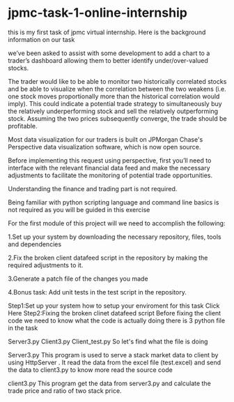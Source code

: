 # jpmc-task-1-online-internship
this is my first task of jpmc virtual internship.
Here is the background information on our task

we’ve been asked to assist with some development to add a chart to a trader’s dashboard allowing them to better identify under/over-valued stocks.

The trader would like to be able to monitor two historically correlated stocks and be able to visualize when the correlation between the two weakens (i.e. one stock moves proportionally more than the historical correlation would imply). This could indicate a potential trade strategy to simultaneously buy the relatively underperforming stock and sell the relatively outperforming stock. Assuming the two prices subsequently converge, the trade should be profitable.

Most data visualization for our traders is built on JPMorgan Chase's Perspective data visualization software, which is now open source.

Before implementing this request using perspective, first you’ll need to interface with the relevant financial data feed and make the necessary adjustments to facilitate the monitoring of potential trade opportunities.

Understanding the finance and trading part is not required.

Being familiar with python scripting language and command line basics is not required as you will be guided in this exercise

For the first module of this project will we need to accomplish the following:


1.Set up your system by downloading the necessary repository, files, tools and dependencies

2.Fix the broken client datafeed script in the repository by making the required adjustments to it.

3.Generate a patch file of the changes you made

4.Bonus task: Add unit tests in the test script in the repository.

Step1:Set up your system
how to setup your enviroment for this task Click Here
Step2:Fixing the broken clinet datafeed script
Before fixing the client code we need to know what the code is actually doing there is 3 python file in the task

Server3.py
Client3.py
Client_test.py
So let's find what the file is doing

Server3.py
This program is used to serve a stack market data to client by using HttpServer . It read the data from the excel file (test.excel) and send the data to client3.py to know more read the source code

client3.py
This program get the data from server3.py and calculate the trade price and ratio of two stack price.
